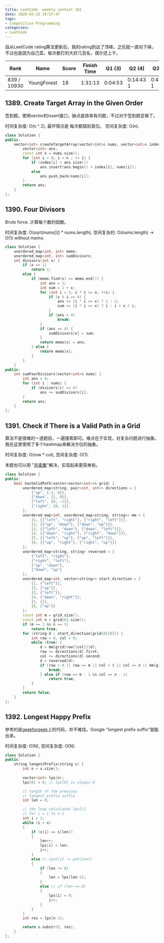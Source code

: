 ```yaml
---
title: LeetCode  weekly contest 181
date: 2020-03-22 18:57:47
tags:
- Competitive Programming
categories:
- LeetCode
---
```


自从LeetCode rating算法更新后，我的rating到达了顶峰，之后就一直向下掉。不过也是因为自己菜，每次都打的大好几百名，偶尔还上千。

| Rank |	Name |	Score |	Finish Time | 	Q1 (3) |	Q2 (4) |	Q3 (5) |	Q4 (6)|
|--|--|--|--|--|--|--|--|
| 839 / 10930 |	YoungForest | 	18	 | 	1:31:13 | 0:04:53 | 0:14:43  1 | 0:45:27  1 | 1:16:13  1 |


## 1389. Create Target Array in the Given Order

签到题。使用vector的insert接口，缺点是效率有问题，不过对于签到题足够了。

时间复杂度: O(n ^ 2), 最坏情况是 每次都插到首位。
空间复杂度: O(n).

```cpp
class Solution {
public:
    vector<int> createTargetArray(vector<int>& nums, vector<int>& index) {
        vector<int> ans;
        const int n = nums.size();
        for (int i = 0; i < n ; ++ i) {
            if (index[i] < ans.size()) 
                ans.insert(ans.begin() + index[i], nums[i]);
            else
                ans.push_back(nums[i]);
        }
        return ans;
    }
};
```

## 1390. Four Divisors

Brute force. 计算每个数的因数。

时间复杂度: O(sqrt(nums[i]) * nums.length),
空间复杂的: O(nums.length) -> O(1) without memo.

```cpp
class Solution {
    unordered_map<int, int> memo;
    unordered_map<int, int> sumDivisors;
    int divisors(int x) {
        if (x == 1)
            return 1;
        else {
            if (memo.find(x) == memo.end()) {
                int ans = 2;
                int sum = 1 + x;
                for (int i = 2; i * i <= x; ++i) {
                    if (x % i == 0) {
                        ans += (i * i == x) ? 1 : 2;
                        sum += (i * i == x) ? i : i + x / i;
                    }
                    if (ans > 4)
                        break;
                }
                if (ans == 4) {
                    sumDivisors[x] = sum;
                }
                return memo[x] = ans;
            } else {
                return memo[x];
            }
        }
    }
public:
    int sumFourDivisors(vector<int>& nums) {
        int ans = 0;
        for (int i : nums) {
            if (divisors(i) == 4)
                ans += sumDivisors[i];
        }
        return ans;
    }
};
```

## 1391. Check if There is a Valid Path in a Grid

算法不是很难的一道题目，一遍搜索即可。难点在于实现，对复杂问题进行抽象。我在这里使用了多个hashmap来解决方位的抽象。

时间复杂度: O(row * col),
空间复杂度: O(1).

本题也可以用 "[并查集](https://leetcode.com/problems/check-if-there-is-a-valid-path-in-a-grid/discuss/547229/Python-Union-Find)"解决，实现起来更简单些。

```cpp
class Solution {
public:
    bool hasValidPath(vector<vector<int>>& grid) {
        unordered_map<string, pair<int, int>> directions = {
            {"up", {-1, 0}},
            {"down", {1, 0}},
            {"left", {0, -1}},
            {"right", {0, 1}}
        };
        unordered_map<int, unordered_map<string, string>> mm = {
            {1, {{"left", "right"}, {"right", "left"}}},
            {2, {{"up", "down"}, {"down", "up"}}},
            {3, {{"left", "down"}, {"down", "left"}}},
            {4, {{"down", "right"}, {"right", "down"}}},
            {5, {{"left", "up"}, {"up", "left"}}},
            {6, {{"up", "right"}, {"right", "up"}}}
        };
        unordered_map<string, string> reversed = {
            {"left", "right"},
            {"right", "left"},
            {"up", "down"},
            {"down", "up"}
        };
        unordered_map<int, vector<string>> start_direction = {
            {1, {"left"}},
            {2, {"up"}},
            {3, {"left"}},
            {4, {"down", "right"}},
            {5, {}},
            {6, {"up"}}
        };
        const int m = grid.size();
        const int n = grid[0].size();
        if (m == 1 && n == 1)
            return true;
        for (string d : start_direction[grid[0][0]]) {
            int row = 0, col = 0;
            while (true) {
                d = mm[grid[row][col]][d];
                row += directions[d].first;
                col += directions[d].second;
                d = reversed[d];
                if (row < 0 || row >= m || col < 0 || col >= n || mm[grid[row][col]].find(d) == mm[grid[row][col]].end()) {
                    break;
                } else if (row == m - 1 && col == n - 1)
                    return true;
            }
        }
        return false;
    }
};
```

## 1392. Longest Happy Prefix

参考的是[geekforgeek](https://www.geeksforgeeks.org/longest-prefix-also-suffix/)上的代码，并不难找，Google "longest prefix suffix"就能出来。

时间复杂度: O(N),
空间复杂度: O(N).

```cpp
class Solution {
public:
    string longestPrefix(string s) {
        int n = s.size(); 
  
        vector<int> lps(n); 
        lps[0] = 0; // lps[0] is always 0 

        // length of the previous 
        // longest prefix suffix 
        int len = 0; 

        // the loop calculates lps[i] 
        // for i = 1 to n-1 
        int i = 1; 
        while (i < n) 
        { 
            if (s[i] == s[len]) 
            { 
                len++; 
                lps[i] = len; 
                i++; 
            } 
            else // (pat[i] != pat[len]) 
            { 
                if (len != 0) 
                { 
                    len = lps[len-1]; 
                } 
                else // if (len == 0) 
                { 
                    lps[i] = 0; 
                    i++; 
                } 
            } 
        } 
        int res = lps[n-1]; 

        return s.substr(0, res); 
    }
};
```